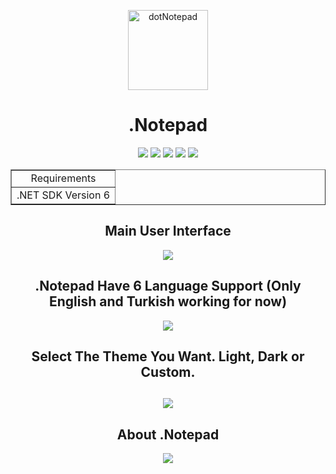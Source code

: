 <p align="center"> 
  <a href="https://dotnotepad.github.io/"> <img src="https://raw.githubusercontent.com/AlperAkca79/dotNotepad/master/Assets/dotNotePad_icon.ico" height="128" width="128" alt="dotNotepad">  </a>
</p>

<h1 align="center"> <b> .Notepad </b> </h1>

<p align="center">
  <img src="https://img.shields.io/github/issues/AlperAkca79/dotNotepad?style=flat-square">
  <img src="https://img.shields.io/github/forks/AlperAkca79/dotNotepad?style=flat-square">
  <img src="https://img.shields.io/github/stars/AlperAkca79/dotNotepad?style=flat-square">
  <img src="https://img.shields.io/github/license/AlperAkca79/dotNotepad?style=flat-square">
  <img src="https://img.shields.io/github/downloads/AlperAkca79/dotNotepad/total?label=downloads&style=flat-square">
</p>
 
<table border="1" align="center">
  <tr align="center">
    <td> Requirements </td>
  </tr>
  <tr align="center">
    <td> .NET SDK Version 6 </td>
  </tr>
</table>

<h2 align="center"> <b> Main User Interface </b> </h2>
<p align="center">
  <img src="https://user-images.githubusercontent.com/91411319/200133739-879a881d-4da6-490c-91db-2f69fa3b1d53.png">
</p>

<h2 align="center"> <b> .Notepad Have 6 Language Support (Only English and Turkish working for now) </b> </h2>
<p align="center">
  <img src="https://user-images.githubusercontent.com/91411319/200133537-b7f0e002-d2f3-49e6-bf7d-666797165ef9.png">
</p>

<h2 align="center"> <b> Select The Theme You Want. Light, Dark or Custom. </b> <h2>
<p align="center">
  <img src="https://user-images.githubusercontent.com/91411319/200134342-87852b41-02b3-4d88-9a6d-149a39dba8aa.png">
</p>

<h2 align="center"> <b> About .Notepad </b> </h2>
<p align="center">
  <img src="https://user-images.githubusercontent.com/91411319/200133460-c48854b1-997c-4b55-b244-0813a6cf6ba9.png">
</p>
